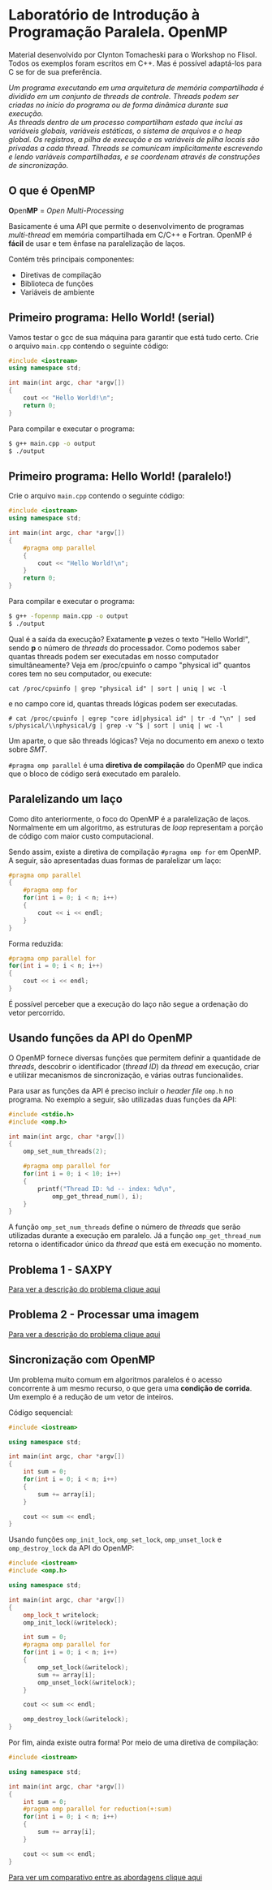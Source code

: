 # Laboratório de Introdução à Programação Paralela. OpenMP
Material desenvolvido por Clynton Tomacheski para o Workshop no Flisol. 
Todos os exemplos foram escritos em C++. Mas é possível adaptá-los para C se for de sua preferência.

*Um programa executando em uma arquitetura de memória compartilhada é dividido em um conjunto de threads de controle.  Threads podem ser criadas no início do programa ou de forma dinâmica durante sua execução.   
As threads dentro de um processo compartilham estado que inclui as variáveis globais, variáveis estáticas, o sistema de arquivos e o heap global. Os registros, a pilha de execução e as variáveis de pilha locais são privadas a cada thread. 
Threads se comunicam implicitamente escrevendo e lendo variáveis compartilhadas, e se coordenam através de construções de sincronização.* 

## O que é OpenMP

**O**pen**MP** = *Open Multi-Processing*

Basicamente é uma API que permite o desenvolvimento de programas *multi-thread* em memória compartilhada em C/C++ e Fortran. OpenMP é **fácil** de usar e tem ênfase na paralelização de laços.

Contém três principais componentes:
- Diretivas de compilação
- Biblioteca de funções
- Variáveis de ambiente

## Primeiro programa: Hello World! (serial)
Vamos testar o gcc de sua máquina para garantir que está tudo certo. Crie o arquivo `main.cpp` contendo o seguinte código:

```cpp
#include <iostream>
using namespace std;

int main(int argc, char *argv[])
{
    cout << "Hello World!\n";
    return 0;
}
```

Para compilar e executar o programa:

```bash
$ g++ main.cpp -o output
$ ./output
```

## Primeiro programa: Hello World! (paralelo!)
Crie o arquivo `main.cpp` contendo o seguinte código:

```cpp
#include <iostream>
using namespace std;

int main(int argc, char *argv[])
{
    #pragma omp parallel
    {
        cout << "Hello World!\n";   
    }
    return 0;
}
```

Para compilar e executar o programa:

```bash
$ g++ -fopenmp main.cpp -o output
$ ./output
```

Qual é a saída da execução? Exatamente **p** vezes o texto "Hello World!", sendo **p** o número de *threads* do processador.
Como podemos saber quantas threads podem ser executadas em nosso computador simultâneamente? Veja em /proc/cpuinfo o campo "physical id" quantos cores tem no seu computador, ou execute:
```
cat /proc/cpuinfo | grep "physical id" | sort | uniq | wc -l
```
e no campo core id, quantas threads lógicas podem ser executadas.
```
# cat /proc/cpuinfo | egrep "core id|physical id" | tr -d "\n" | sed s/physical/\\nphysical/g | grep -v ^$ | sort | uniq | wc -l
```
Um aparte, o que são threads lógicas? Veja no documento em anexo o texto sobre *SMT*.

`#pragma omp parallel` é uma **diretiva de compilação** do OpenMP que indica que o bloco de código será executado em paralelo.

## Paralelizando um laço

Como dito anteriormente, o foco do OpenMP é a paralelização de laços. Normalmente em um algoritmo, as estruturas de *loop* representam a porção de código com maior custo computacional.

Sendo assim, existe a diretiva de compilação `#pragma omp for` em OpenMP. A seguir, são apresentadas duas formas de paralelizar um laço:

```cpp
#pragma omp parallel
{
    #pragma omp for
    for(int i = 0; i < n; i++)
    {
        cout << i << endl;
    }
}
```

Forma reduzida:

```cpp
#pragma omp parallel for
for(int i = 0; i < n; i++)
{
    cout << i << endl;
}
```
É possível perceber que a execução do laço não segue a ordenação do vetor percorrido.

## Usando funções da API do OpenMP

O OpenMP fornece diversas funções que permitem definir a quantidade de *threads*, descobrir o identificador (*thread ID*) da *thread* em execução, criar e utilizar mecanismos de sincronização, e várias outras funcionalides.

Para usar as funções da API é preciso incluir o *header file* `omp.h` no programa. No exemplo a seguir, são utilizadas duas funções da API:

```cpp
#include <stdio.h>
#include <omp.h>

int main(int argc, char *argv[])
{
    omp_set_num_threads(2);

    #pragma omp parallel for
    for(int i = 0; i < 10; i++)
    {
        printf("Thread ID: %d -- index: %d\n",
            omp_get_thread_num(), i);
    }
}
```

A função `omp_set_num_threads` define o número de *threads* que serão utilizadas durante a execução em paralelo. Já a função `omp_get_thread_num` retorna o identificador único da *thread* que está em execução no momento.

## Problema 1 - SAXPY

[Para ver a descrição do problema clique aqui](./saxpy)

## Problema 2 - Processar uma imagem

[Para ver a descrição do problema clique aqui](./grayscale)

## Sincronização com OpenMP

Um problema muito comum em algoritmos paralelos é o acesso concorrente à um mesmo recurso, o que gera uma **condição de corrida**. Um exemplo é a redução de um vetor de inteiros.

Código sequencial:

```cpp
#include <iostream>

using namespace std;

int main(int argc, char *argv[])
{
    int sum = 0;
    for(int i = 0; i < n; i++)
    {
        sum += array[i];
    }

    cout << sum << endl;
}
```

Usando funções ```omp_init_lock```, ```omp_set_lock```, ```omp_unset_lock``` e ```omp_destroy_lock``` da API do OpenMP:

```cpp
#include <iostream>
#include <omp.h>

using namespace std;

int main(int argc, char *argv[])
{
    omp_lock_t writelock;
    omp_init_lock(&writelock);

    int sum = 0;
    #pragma omp parallel for
    for(int i = 0; i < n; i++)
    {
        omp_set_lock(&writelock);
        sum += array[i];
        omp_unset_lock(&writelock);
    }

    cout << sum << endl;

    omp_destroy_lock(&writelock);
}
```

Por fim, ainda existe outra forma! Por meio de uma diretiva de compilação:

```cpp
#include <iostream>

using namespace std;

int main(int argc, char *argv[])
{
    int sum = 0;
    #pragma omp parallel for reduction(+:sum)
    for(int i = 0; i < n; i++)
    {
        sum += array[i];
    }

    cout << sum << endl;
}
```
[Para ver um comparativo entre as abordagens clique aqui](./examples)

